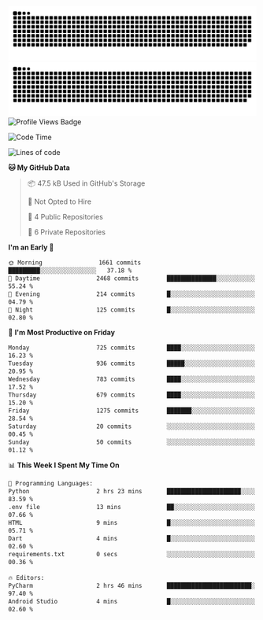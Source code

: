<img src="https://github.com/nielsbaggerman/nielsbaggerman/blob/output/github-contribution-grid-snake.svg#gh-light-mode-only" alt="GitHub Snake Light">
<img src="https://github.com/nielsbaggerman/nielsbaggerman/blob/output/github-contribution-grid-snake-dark.svg#gh-dark-mode-only" alt="GitHub Snake Dark">
<img src="https://komarev.com/ghpvc/?username=nielsbaggerman&amp;label=Profile+Views" alt="Profile Views Badge" />

<!--START_SECTION:waka-->
![Code Time](http://img.shields.io/badge/Code%20Time-2%2C116%20hrs%2023%20mins-blue)

![Lines of code](https://img.shields.io/badge/From%20Hello%20World%20I%27ve%20Written-7.4%20million%20lines%20of%20code-blue)

**🐱 My GitHub Data** 

> 📦 47.5 kB Used in GitHub's Storage 
 > 
> 🚫 Not Opted to Hire
 > 
> 📜 4 Public Repositories 
 > 
> 🔑 6 Private Repositories 
 > 
**I'm an Early 🐤** 

```text
🌞 Morning                1661 commits        █████████░░░░░░░░░░░░░░░░   37.18 % 
🌆 Daytime                2468 commits        ██████████████░░░░░░░░░░░   55.24 % 
🌃 Evening                214 commits         █░░░░░░░░░░░░░░░░░░░░░░░░   04.79 % 
🌙 Night                  125 commits         █░░░░░░░░░░░░░░░░░░░░░░░░   02.80 % 
```
📅 **I'm Most Productive on Friday** 

```text
Monday                   725 commits         ████░░░░░░░░░░░░░░░░░░░░░   16.23 % 
Tuesday                  936 commits         █████░░░░░░░░░░░░░░░░░░░░   20.95 % 
Wednesday                783 commits         ████░░░░░░░░░░░░░░░░░░░░░   17.52 % 
Thursday                 679 commits         ████░░░░░░░░░░░░░░░░░░░░░   15.20 % 
Friday                   1275 commits        ███████░░░░░░░░░░░░░░░░░░   28.54 % 
Saturday                 20 commits          ░░░░░░░░░░░░░░░░░░░░░░░░░   00.45 % 
Sunday                   50 commits          ░░░░░░░░░░░░░░░░░░░░░░░░░   01.12 % 
```


📊 **This Week I Spent My Time On** 

```text
💬 Programming Languages: 
Python                   2 hrs 23 mins       █████████████████████░░░░   83.59 % 
.env file                13 mins             ██░░░░░░░░░░░░░░░░░░░░░░░   07.66 % 
HTML                     9 mins              █░░░░░░░░░░░░░░░░░░░░░░░░   05.71 % 
Dart                     4 mins              █░░░░░░░░░░░░░░░░░░░░░░░░   02.60 % 
requirements.txt         0 secs              ░░░░░░░░░░░░░░░░░░░░░░░░░   00.36 % 

🔥 Editors: 
PyCharm                  2 hrs 46 mins       ████████████████████████░   97.40 % 
Android Studio           4 mins              █░░░░░░░░░░░░░░░░░░░░░░░░   02.60 % 
```


<!--END_SECTION:waka-->

